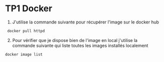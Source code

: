 
# TP1 Docker

1. J'utilise la commande suivante pour récupérer l'image sur le docker hub
```bash
 docker pull httpd
```

2. Pour vérifier que je dispose bien de l'image en local j'utilise la commande suivante qui liste toutes les images installés localement
```bash
docker image list
```
